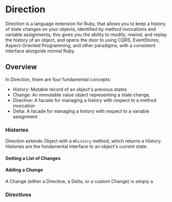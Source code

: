 # Direction

Direction is a language extension for Ruby, that allows you to keep a history of state changes on your objects, identified by method invocations and variable assignments; this gives you the ability to modify, rewind, and replay the history of an object, and opens the door to using CQRS, EventStores, Aspect-Oriented Programming, and other paradigms, with a consistent interface alongside normal Ruby.

## Overview

In Direction, there are four fundamental concepts:

 * History: Mutable record of an object's previous states
 * Change: An immutable value object representing a state change, 
 * Directive: A facade for managing a history with respect to a method invocation
 * Delta: A facade for managing a history with respect to a variable assignment

### Histories

Direction extends Object with a `#history` method, which returns a History. Histories are the fundamental interface to an object's current state.

#### Getting a List of Changes



#### Adding a Change

A Change (either a Directive, a Delta, or a custom Change) is simply a 

### Directives